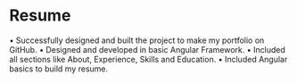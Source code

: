 # Resume
•	Successfully designed and built the project to make my portfolio on GitHub.
•	Designed and developed in basic Angular Framework.
•	Included all sections like About, Experience, Skills and Education.
•	Included Angular basics to build my resume.

